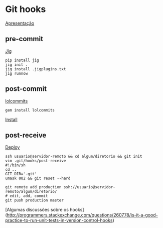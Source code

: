 # Git hooks

[Apresentação](https://docs.google.com/presentation/d/13ytGnC-iRAp-T4zG-Q1FutOuMGNgdB9EWXTHKry_D3E/edit?usp=sharing)

## pre-commit
[Jig](https://pythonhosted.org/jig/)

```shell
pip install jig
jig init .
jig install .jigplugins.txt
jig runnow
```

## post-commit
[lolcommits](https://lolcommits.github.io/)
```shell
gem install lolcommits
```

[Install](https://github.com/mroth/lolcommits/wiki/Installing-on-Linux)

## post-receive
[Deploy](http://ryanflorence.com/deploying-websites-with-a-tiny-git-hook/)

```shell
ssh usuario@servidor-remoto && cd algum/diretorio && git init
vim .git/hooks/post-receive
#!/bin/sh
cd ..
GIT_DIR='.git'
umask 002 && git reset --hard
```
```shell
git remote add production ssh://usuario@servidor-remoto/algum/diretorio/
# edit, add, commit
git push production master
```

[Algumas discussões sobre os hooks] (http://programmers.stackexchange.com/questions/260778/is-it-a-good-practice-to-run-unit-tests-in-version-control-hooks)
